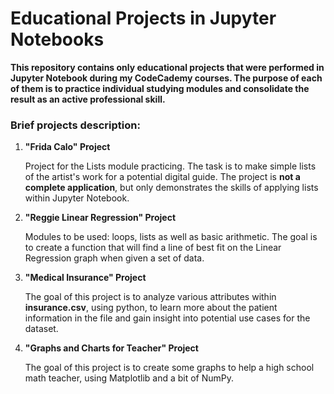 # Educational Projects in Jupyter Notebooks
**This repository contains only educational projects that were performed in Jupyter Notebook during my CodeCademy courses. The purpose of each of them is to practice individual studying modules and consolidate the result as an active professional skill.** 

### Brief projects description:
1. **"Frida Calo" Project**
    
    Project for the Lists module practicing. The task is to make simple lists of the artist's work for a potential digital guide. The project is __not a complete application__, but only demonstrates the skills of applying lists within Jupyter Notebook. 
    
    
2. **"Reggie Linear Regression" Project**

    Modules to be used: loops, lists as well as basic arithmetic. The goal is to create a function that will find a line of best fit on the Linear Regression graph when given a set of data.
    

3. **"Medical Insurance" Project**

    The goal of this project is to analyze various attributes within **insurance.csv**, using python, to learn more about the patient information in the file and gain insight into potential use cases for the dataset.


4. **"Graphs and Charts for Teacher" Project**

    The goal of this project is to create some graphs to help a high school math teacher, using Matplotlib and a bit of NumPy.